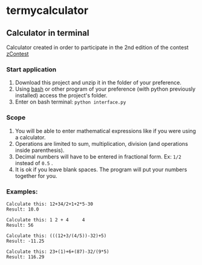 # termycalculator

## Calculator in terminal

Calculator created in order to participate in the 2nd edition of the contest [zContest](https://github.com/soft9000/zContest)

### Start application
1. Download this project and unzip it in the folder of your preference.
2. Using [bash](https://git-scm.com/downloads) or other program of your preference (with python previously installed)
access the project's folder.
3. Enter on bash terminal: `python interface.py` 

### Scope
1. You will be able to enter mathematical expressions like if you were using a calculator.
2. Operations are limited to sum, multiplication, division (and operations inside parenthesis).
3. Decimal numbers will have to be entered in fractional form. Ex: `1/2` instead of `0.5` .
4. It is ok if you leave blank spaces. The program will put your numbers together for you.

### Examples:
`Calculate this: 12+34/2+1+2*5-30`  
`Result: 10.0`  
  
`Calculate this: 1 2 + 4     4`  
`Result: 56`

`Calculate this: (((12+3/(4/5))-32)+5)`  
`Result: -11.25`

`Calculate this: 23+(1)+6+(87)-32/(9*5)`  
`Result: 116.29`
